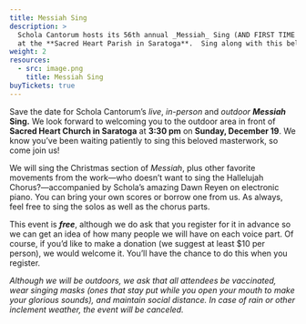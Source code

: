 ```yaml
---
title: Messiah Sing
description: >
  Schola Cantorum hosts its 56th annual _Messiah_ Sing (AND FIRST TIME OUTDOORS) on **December 19, 2021**, at **3:30 pm**
  at the **Sacred Heart Parish in Saratoga**.  Sing along with this beloved choral masterwork!
weight: 2
resources:
  - src: image.png
    title: Messiah Sing
buyTickets: true
---
```


Save the date for Schola Cantorum&rsquo;s _live_, _in-person_ and _outdoor_ **_Messiah_ Sing.**
We look forward to welcoming you to the outdoor area in front of **Sacred Heart Church in Saratoga** at **3:30 pm**
on **Sunday, December 19**. We know you&rsquo;ve been waiting patiently to sing this beloved masterwork,
so come join us!

We will sing the Christmas section of _Messiah_, plus other favorite movements from the work&mdash;who doesn&rsquo;t want to sing the Hallelujah Chorus?&mdash;accompanied by Schola&rsquo;s amazing Dawn Reyen on electronic piano. You can bring your own scores or borrow one from us. As always, feel free to sing the solos as well as the chorus parts.

This event is **_free_**, although we do ask that you register for it in advance so we can get an idea of how many people we will have on each voice part. Of course, if you&rsquo;d like to make a donation (we suggest at least $10 per person), we would welcome it. You&rsquo;ll have the chance to do this when you register.

_Although we will be outdoors, we ask that all attendees be vaccinated, wear singing masks (ones that stay put while you open your mouth to make your glorious sounds), and maintain social distance. In case of rain or other inclement weather, the event will be canceled._
